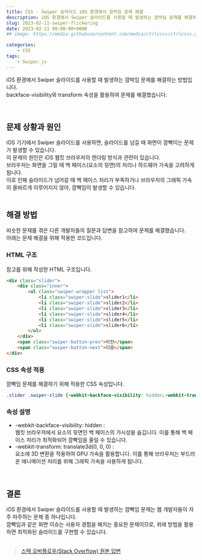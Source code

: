 ```yaml
---
title: CSS - Swiper 슬라이드 iOS 환경에서 깜박임 문제 해결
description: iOS 환경에서 Swiper 슬라이드를 사용할 때 발생하는 깜박임 문제를 해결하는 방법입니다.  
slug: 2023-02-11-swiper-flickering
date: 2023-02-11 00:00:00+0000
## image: https://media.githubusercontent.com/media/ctrlcccv/ctrlcccv.github.io/master/assets/img/post/swiper-multiple.webp

categories:
    - CSS
tags:
    - Swiper.js
---
```

iOS 환경에서 Swiper 슬라이드를 사용할 때 발생하는 깜박임 문제를 해결하는 방법입니다.  
backface-visibility와 transform 속성을 활용하여 문제를 해결했습니다.  


<div class="ads_wrap">
<ins class="adsbygoogle"
     style="display:block; text-align:center;"
     data-ad-layout="in-article"
     data-ad-format="fluid"
     data-ad-client="ca-pub-8535540836842352"
     data-ad-slot="2974559225"></ins>
<script>
     (adsbygoogle = window.adsbygoogle || []).push({});
</script>
</div>

<br>

## 문제 상황과 원인
iOS 기기에서 Swiper 슬라이드를 사용하면, 슬라이드를 넘길 때 화면이 깜빡이는 문제가 발생할 수 있습니다.  
이 문제의 원인은 iOS 웹킷 브라우저의 렌더링 방식과 관련이 있습니다.  
브라우저는 화면을 그릴 때 백 페이스(요소의 뒷면)의 처리나 하드웨어 가속을 고려하게 됩니다.   
이로 인해 슬라이드가 넘어갈 때 백 페이스 처리가 부족하거나 브라우저의 그래픽 가속이 올바르게 이루어지지 않아, 깜빡임이 발생할 수 있습니다.   
<br>

## 해결 방법
비슷한 문제를 겪은 다른 개발자들의 질문과 답변을 참고하여 문제를 해결했습니다.   
아래는 문제 해결을 위해 적용한 코드입니다.    

### HTML 구조

참고를 위해 작성한 HTML 구조입니다.  

```html
<div class="slider">
    <div class="inner">
        <ul class="swiper-wrapper list">
            <li class="swiper-slide">slider1</li>
            <li class="swiper-slide">slider2</li>
            <li class="swiper-slide">slider3</li>
            <li class="swiper-slide">slider4</li>
            <li class="swiper-slide">slider5</li>
            <li class="swiper-slide">slider6</li>
        </ul>
    </div>
    <span class="swiper-button-prev">이전</span>
    <span class="swiper-button-next">다음</span>
</div>
```

### CSS 속성 적용

깜빡임 문제를 해결하기 위해 적용한 CSS 속성입니다.

```css
.slider .swiper-slide {-webkit-backface-visibility: hidden;-webkit-transform: translate3d(0, 0, 0);}
```

### 속성 설명
* -webkit-backface-visibility: hidden :  
웹킷 브라우저에서 요소의 뒷면인 백 페이스의 가시성을 숨깁니다. 이를 통해 백 페이스 처리가 최적화되어 깜빡임을 줄일 수 있습니다.
* -webkit-transform: translate3d(0, 0, 0) :  
요소에 3D 변환을 적용하여 GPU 가속을 활용합니다. 이를 통해 브라우저는 부드러운 애니메이션 처리를 위해 그래픽 가속을 사용하게 됩니다.  
<br>

## 결론
iOS 환경에서 Swiper 슬라이드를 사용할 때 발생하는 깜빡임 문제는 웹 개발자들이 자주 마주하는 문제 중 하나입니다.  
깜빡임과 같은 화면 이슈는 사용자 경험을 해치는 중요한 문제이므로, 위에 방법을 활용하면 최적화된 슬라이드를 구현할 수 있습니다.  
<br>

> [스택 오버플로우(Stack Overflow) 원본 답변](https://stackoverflow.com/questions/68369533/slides-flickering-after-end-loop-in-swiper-slider)

